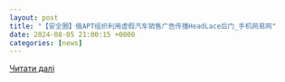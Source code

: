 ```yaml
---
layout: post
title: "【安全圈】俄APT组织利用虚假汽车销售广告传播HeadLace后门_手机网易网"
date: 2024-08-05 21:00:15 +0000
categories: [news]
---
```


[Читати далі](https://m.163.com/dy/article/J8RRQJLG0511A5GF.html?clickfrom=subscribe)
